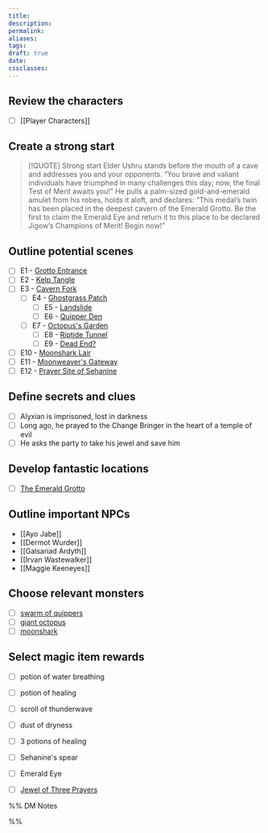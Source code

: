 ```yaml
---
title: 
description: 
permalink: 
aliases: 
tags: 
draft: true
date: 
cssclasses:
---
```

##  Review the characters

- [ ] [[Player Characters]] 

##  Create a strong start

> [!QUOTE] Strong start
> Elder Ushru stands before the mouth of a cave and addresses you and your opponents. “You brave and valiant individuals have triumphed in many challenges this day; now, the final Test of Merit awaits you!” He pulls a palm-sized gold-and-emerald amulet from his robes, holds it aloft, and declares: “This medal’s twin has been placed in the deepest cavern of the Emerald Grotto. Be the first to claim the Emerald Eye and return it to this place to be declared Jigow’s Champions of Merit! Begin now!” 

##  Outline potential scenes

- [ ] E1 - [Grotto Entrance](https://www.dndbeyond.com/sources/dnd/cotn/a-fateful-competition#E1GrottoEntrance) 
- [ ] E2 - [Kelp Tangle](https://www.dndbeyond.com/sources/dnd/cotn/a-fateful-competition#E2KelpTangle) 
- [ ] E3 - [Cavern Fork](https://www.dndbeyond.com/sources/dnd/cotn/a-fateful-competition#E3CavernFork) 
	- [ ] E4 - [Ghostgrass Patch](https://www.dndbeyond.com/sources/dnd/cotn/a-fateful-competition#E4GhostgrassPatch) 
		- [ ] E5 - [Landslide](https://www.dndbeyond.com/sources/dnd/cotn/a-fateful-competition#E5Landslide) 
		- [ ] E6 - [Quipper Den](https://www.dndbeyond.com/sources/dnd/cotn/a-fateful-competition#E6QuipperDen) 
	- [ ] E7 - [Octopus's Garden](https://www.dndbeyond.com/sources/dnd/cotn/a-fateful-competition#E7OctopussGarden) 
		- [ ] E8 - [Riptide Tunnel](https://www.dndbeyond.com/sources/dnd/cotn/a-fateful-competition#E8RiptideTunnel) 
		- [ ] E9 - [Dead End?](https://www.dndbeyond.com/sources/dnd/cotn/a-fateful-competition#E9DeadEnd) 
- [ ] E10 - [Moonshark Lair](https://www.dndbeyond.com/sources/dnd/cotn/a-fateful-competition#E10MoonsharkLair) 
- [ ] E11 - [Moonweaver's Gateway](https://www.dndbeyond.com/sources/dnd/cotn/a-fateful-competition#E11MoonWeaversGateway) 
- [ ] E12 - [Prayer Site of Sehanine](https://www.dndbeyond.com/sources/dnd/cotn/a-fateful-competition#E12PrayerSiteofSehanine) 

##  Define secrets and clues

- [ ] Alyxian is imprisoned, lost in darkness
- [ ] Long ago, he prayed to the Change Bringer in the heart of a temple of evil
- [ ] He asks the party to take his jewel and save him

##  Develop fantastic locations

- [ ] [The Emerald Grotto](https://www.dndbeyond.com/sources/dnd/cotn/a-fateful-competition#TheEmeraldGrotto) 
##  Outline important NPCs

- [[Ayo Jabe]] 
- [[Dermot Wurder]] 
- [[Galsariad Ardyth]] 
- [[Irvan Wastewalker]] 
- [[Maggie Keeneyes]] 

##  Choose relevant monsters

- [ ] [swarm of quippers](https://www.dndbeyond.com/monsters/17031-swarm-of-quippers) 
- [ ] [giant octopus](https://www.dndbeyond.com/monsters/16888-giant-octopus) 
- [ ] [moonshark](https://www.dndbeyond.com/monsters/2407555-moonshark) 

##  Select magic item rewards

- [ ] potion of water breathing
- [ ] potion of healing
- [ ] scroll of thunderwave
- [ ] dust of dryness
- [ ] 3 potions of healing
- [ ] Sehanine's spear
- [ ] Emerald Eye
- [ ] [Jewel of Three Prayers](https://www.dndbeyond.com/magic-items/4698481-jewel-of-three-prayers) 


%% DM Notes



%%
